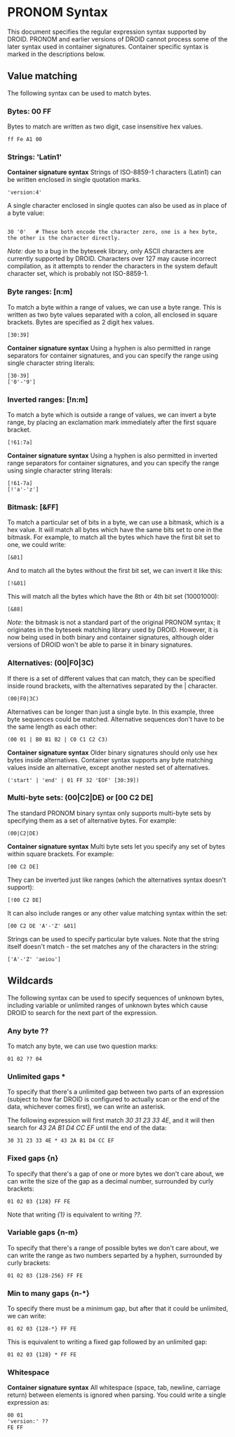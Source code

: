 # PRONOM Syntax
This document specifies the regular expression syntax supported by DROID.
PRONOM and earlier versions of DROID cannot process some of the later syntax used in container signatures.
Container specific syntax is marked in the descriptions below.

## Value matching
The following syntax can be used to match bytes.

### Bytes:  00 FF
Bytes to match are written as two digit, case insensitive hex values.
```
ff Fe A1 00
```

### Strings:  'Latin1'
**Container signature syntax**
Strings of ISO-8859-1 characters (Latin1) can be written enclosed in single quotation marks.
```
'version:4'
```

A single character enclosed in single quotes can also be used as in place of a byte value:
```

30 '0'   # These both encode the character zero, one is a hex byte, the other is the character directly.
```
_Note:_ due to a bug in the byteseek library, only ASCII characters are currently supported by DROID.  Characters over 127 may cause incorrect compilation, as it attempts to render the characters in the system default character set, which is probably not ISO-8859-1.

### Byte ranges: \[n:m]
To match a byte within a range of values, we can use a byte range. This is written as two byte values separated with a colon, all enclosed in square brackets.  Bytes are specified as 2 digit hex values.
```
[30:39]
```

**Container signature syntax**
Using a hyphen is also permitted in range separators for container signatures, and you can specify the range using single character string literals:
```
[30-39]
['0'-'9']
```

### Inverted ranges: \[!n:m]
To match a byte which is outside a range of values, we can invert a byte range, by placing an exclamation mark immediately after the first square bracket.
```
[!61:7a]
```
**Container signature syntax**
Using a hyphen is also permitted in inverted range separators for container signatures, and you can specify the range using single character string literals:
```
[!61-7a]
[!'a'-'z']
```

### Bitmask: \[&FF]
To match a particular set of bits in a byte, we can use a bitmask, which is a hex value.  It will match all bytes which have the same bits set to one in the bitmask.  For example, to match all the bytes which have the first bit set to one, we could write:
```
[&01]
```
And to match all the bytes without the first bit set, we can invert it like this:
```
[!&01]
```
This will match all the bytes which have the 8th or 4th bit set (10001000):
```
[&88]
```
_Note:_ the bitmask is not a standard part of the original PRONOM syntax; it originates in the byteseek matching library used by DROID.  However, it is now being used in both binary and container signatures, although older versions of DROID won't be able to parse it in binary signatures.

### Alternatives: (00|F0|3C)
If there is a set of different values that can match, they can be specified inside round brackets, with the alternatives separated by the | character.
```
(00|F0|3C)
```
Alternatives can be longer than just a single byte.  In this example, three byte sequences could be matched.  Alternative sequences don't have to be the same length as each other:
```
(00 01 | B0 B1 B2 | C0 C1 C2 C3)
```
**Container signature syntax**
Older binary signatures should only use hex bytes inside alternatives.  Container syntax supports any byte matching values inside an alternative, except another nested set of alternatives.
```
('start' | 'end' | 01 FF 32 'EOF' [30:39])
```

### Multi-byte sets: (00|C2|DE) or \[00 C2 DE]
The standard PRONOM binary syntax only supports multi-byte sets by specifying them as a set of alternative bytes.  For example:
```
(00|C2|DE)
```

**Container signature syntax**
Multi byte sets let you specify any set of bytes within square brackets.  For example:
```
[00 C2 DE]
```
They can be inverted just like ranges (which the alternatives syntax doesn't support):
```
[!00 C2 DE]
```
It can also include ranges or any other value matching syntax within the set:
```
[00 C2 DE 'A'-'Z' &01]
```
Strings can be used to specify particular byte values.  Note that the string itself doesn't match - the set matches any of the characters in the string:
```
['A'-'Z' 'aeiou']
```

## Wildcards
The following syntax can be used to specify sequences of unknown bytes, including variable or unlimited ranges of unknown bytes which cause DROID to search for the next part of the expression.

### Any byte ??
To match any byte, we can use two question marks:
```
01 02 ?? 04
```

### Unlimited gaps *
To specify that there's a unlimited gap between two parts of an expression (subject to how far DROID is configured to actually scan or the end of the data, whichever comes first), we can write an asterisk.

The following expression will first match _30 31 23 33 4E_, and it will then search for _43 2A B1 D4 CC EF_ until the end of the data:
```
30 31 23 33 4E * 43 2A B1 D4 CC EF
```

### Fixed gaps {n}
To specify that there's a gap of one or more bytes we don't care about, we can write the size of the gap as a decimal number, surrounded by curly brackets:
```
01 02 03 {128} FF FE
```

Note that writing _{1}_ is equivalent to writing _??_.

### Variable gaps {n-m}
To specify that there's a range of possible bytes we don't care about, we can write the range as two numbers separted by a hyphen, surrounded by curly brackets:
```
01 02 03 {128-256} FF FE
```

### Min to many gaps {n-*}
To specify there must be a minimum gap, but after that it could be unlimited, we can write:
```
01 02 03 {128-*} FF FE
```
This is equivalent to writing a fixed gap followed by an unlimited gap:
```
01 02 03 {128} * FF FE
```

### Whitespace
**Container signature syntax**
All whitespace (space, tab, newline, carriage return) between elements is ignored when parsing.  You could write a single expression as:

```
00 01
'version:' ??
FE FF
```

